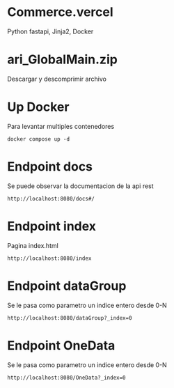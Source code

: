 # Commerce.vercel
Python fastapi, Jinja2, Docker

# ari_GlobalMain.zip
Descargar y descomprimir archivo 

# Up Docker
Para levantar multiples contenedores
```Docker
docker compose up -d
```

# Endpoint docs
Se puede observar la documentacion de la api rest
```url 
http://localhost:8080/docs#/
```

# Endpoint index
Pagina index.html 
```url 
http://localhost:8080/index
```

# Endpoint dataGroup
  Se le pasa como parametro un indice entero desde 0-N
```url 
http://localhost:8080/dataGroup?_index=0
```

# Endpoint OneData
 Se le pasa como parametro un indice entero desde 0-N
```url 
http://localhost:8080/OneData?_index=0
```



<!-- no aparece nada jajaj-->
